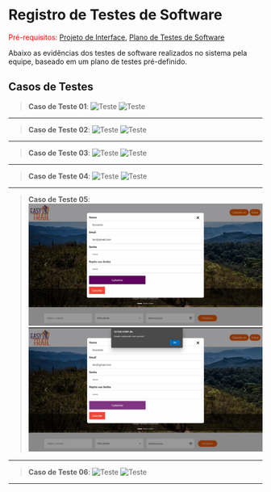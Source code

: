 # Registro de Testes de Software

<span style="color:red">Pré-requisitos: <a href="04-Projeto de Interface.md"> Projeto de Interface</a></span>, <a href="08-Plano de Testes de Software.md"> Plano de Testes de Software</a>

Abaixo as evidências dos testes de software realizados no sistema pela equipe, baseado em um plano de testes pré-definido.

## Casos de Testes

> **Caso de Teste 01**:
![Teste](img/.jpg)
![Teste](img/.jpg)

<hr>

> **Caso de Teste 02**:
![Teste](img/.jpg)
![Teste](img/.jpg)

<hr>

> **Caso de Teste 03**:
![Teste](img/.jpg)
![Teste](img/.jpg)

<hr>

> **Caso de Teste 04**:
![Teste](img/.jpg)
![Teste](img/.jpg)

<hr>

> **Caso de Teste 05**:
![Teste](img/telaCadastro.jpg)
![Teste](img/telaCadastro(sucesso).jpg)

<hr>

> **Caso de Teste 06**:
![Teste](img/.jpg)
![Teste](img/.jpg)

<hr>

